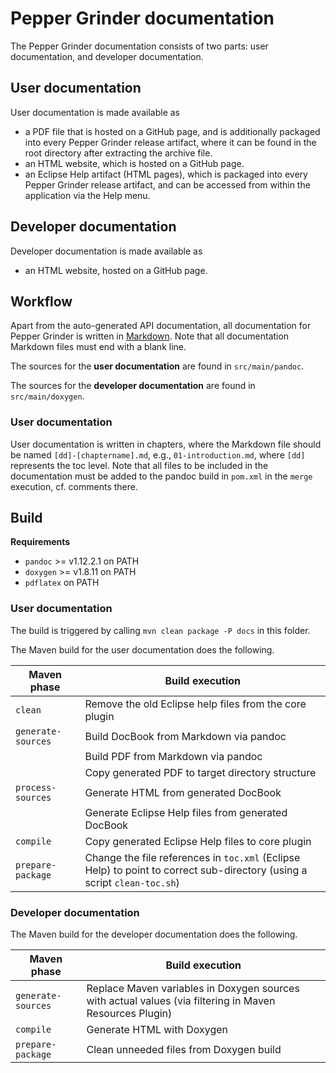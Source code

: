 # Pepper Grinder documentation

The Pepper Grinder documentation consists of two parts: user documentation, and developer documentation.

## User documentation

User documentation is made available as 

- a PDF file that is hosted on a GitHub page, 
and is additionally packaged into every Pepper Grinder release artifact, 
where it can be found in the root directory after extracting the archive file.
- an HTML website, which is hosted on a GitHub page.
- an Eclipse Help artifact (HTML pages), which is packaged into every Pepper Grinder release artifact,
and can be accessed from within the application via the Help menu.

## Developer documentation

Developer documentation is made available as

- an HTML website, hosted on a GitHub page.

## Workflow

Apart from the auto-generated API documentation, all documentation for Pepper Grinder is written in [Markdown](https://en.wikipedia.org/wiki/Markdown). Note that all documentation Markdown files must end with a blank line.

The sources for the **user documentation** are found in `src/main/pandoc`.

The sources for the **developer documentation** are found in `src/main/doxygen`.

### User documentation

User documentation is written in chapters, where the Markdown file should be named `[dd]-[chaptername].md`, e.g., `01-introduction.md`, where `[dd]` represents the toc level.
Note that all files to be included in the documentation must be added to the pandoc build in `pom.xml` in the `merge` execution, cf. comments there.

## Build

**Requirements**

- `pandoc` >= v1.12.2.1 on PATH
- `doxygen` >= v1.8.11 on PATH
- `pdflatex` on PATH

### User documentation

The build is triggered by calling `mvn clean package -P docs` in this folder.

The Maven build for the user documentation does the following.

| Maven phase | Build execution |
|---|---|
| `clean` | Remove the old Eclipse help files from the core plugin |
| `generate-sources` | Build DocBook from Markdown via pandoc |
|| Build PDF from Markdown via pandoc |
|| Copy generated PDF to target directory structure |
| `process-sources` | Generate HTML from generated DocBook |
|  | Generate Eclipse Help files from generated DocBook |
| `compile` | Copy generated Eclipse Help files to core plugin |
| `prepare-package` | Change the file references in `toc.xml` (Eclipse Help) to point to correct sub-directory (using a script `clean-toc.sh`)|

### Developer documentation

The Maven build for the developer documentation does the following.

| Maven phase | Build execution |
|---|---|
| `generate-sources` | Replace Maven variables in Doxygen sources with actual values (via filtering in Maven Resources Plugin) |
| `compile` | Generate HTML with Doxygen |
| `prepare-package` | Clean unneeded files from Doxygen build |
